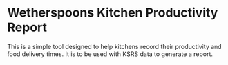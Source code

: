 # Wetherspoons Kitchen Productivity Report

This is a simple tool designed to help kitchens record their productivity and food delivery times. It is to be used with KSRS data to generate a report.
